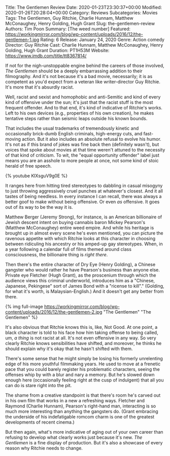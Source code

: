 Title: The Gentlemen Review
Date: 2020-01-23T23:30:37+00:00
Modified: 2020-01-26T20:28:04+00:00
Category: Reviews
Subcategories: Movies
Tags: The Gentlemen, Guy Ritchie, Charlie Hunnam, Matthew McConaughey, Henry Golding, Hugh Grant
Slug: the-gentlemen-review
Authors: Tim Poon
Summary: [The weed number]
Featured: https://workingmirror.com/blog/wp-content/uploads/2016/12/the-gentlemen-1.jpg
Rating: 6
Release: January 24, 2020
Genre: Action comedy
Director: Guy Ritchie
Cast: Charlie Hunnam, Matthew McConaughey, Henry Golding, Hugh Grant
Duration: PT1H53M
Website: https://www.imdb.com/title/tt8367814/

If not for the nigh-unstoppable engine behind the careers of those involved, *The Gentlemen* should be a deeply embarrassing addition to their filmography. And it's not because it's a bad movie, necessarily; it is as competent as you'd expect from a veteran like writer-director Guy Ritchie. It's more that it's absurdly racist.

Well, racist and sexist and homophobic and anti-Semitic and kind of every kind of offensive under the sun; it's just that the racist stuff is the most frequent offender. And to that end, it's kind of indicative of Ritchie's works. Left to his own devices (e.g., properties of his own creation), he makes tentative steps rather than seismic leaps outside his known bounds.

That includes the usual trademarks of tremendously kinetic and occasionally brick-dumb English criminals, high-energy cuts, and fast-moving action. But it also includes an absolute refusal to evolve his humor. It's not as if this brand of jokes was fine back then (definitely wasn't), but voices that spoke about movies at that time weren't attuned to the necessity of that kind of criticism. To wit, the "equal opportunity offender" label just means you are an asshole to more people at once, not some kind of stoic herald of free speech.

{% youtube KlXsguV9g0E %}

It ranges here from hitting tired stereotypes to dabbling in casual misogyny to just throwing aggressively cruel punches at whatever's closest. And it all tastes of being needless. In every instance I can recall, there was always a better goof to make without being offensive. Or even *as* offensive. It goes out of its way to be the way it is.

Matthew Berger (Jeremy Strong), for instance, is an American billionaire of Jewish descent intent on buying cannabis baron Mickey Pearson's (Matthew McConaughey) entire weed empire. And while his heritage is brought up in almost every scene he's even mentioned, you can picture the ravenous appetite with which Ritchie looks at this character in choosing between ridiculing his ancestry or his amped-up gay stereotypes. When, in a year following a calendar full of films themed around class consciousness, the billionaire thing is *right there*.

Then there's the entire character of Dry Eye (Henry Golding), a Chinese gangster who would rather he have Pearson's business than anyone else. Private eye Fletcher (Hugh Grant), as the proscenium through which the audience views this criminal underworld, introduces him as a "Chinese, Japanese, Pekingese" sort of James Bond with a "ricense to kill"." (Golding, for what it's worth, is Malaysian-English.) And it doesn't get any better from there.

{% img full-image https://workingmirror.com/blog/wp-content/uploads/2016/12/the-gentlemen-2.jpg "The Gentlemen" "The Gentlemen" %}

It's also obvious that Ritchie knows this is, like, Not Good. At one point, a black character is told to his face how him taking offense to being called, um, *a thing* is not racist at all. It's not even offensive in any way. So very clearly Ritchie knows sensibilities have shifted, and moreover, he thinks he should explain why it's okay that he hasn't shifted with them.

There's some sense that he might simply be losing his formerly unrelenting edge of his more youthful filmmaking years. He used to move at a frenetic pace that you could barely register his problematic characters, seeing the offenses whip by with a blur and nary a memory. But he's slowed down enough here (occasionally feeling right at the cusp of indulgent) that all you can do is stare right into the pit.

The shame from a creative standpoint is that there's room he's carved out in his own film that works in a new a refreshing ways. Fletcher and Raymond (Charlie Hunnam), Pearson's right-hand man, interacting is so much more interesting than anything the gangsters do. (Grant embracing the underside of his indefatigable romcom charm is one of the greatest developments of recent cinema.)

But then again, what's more indicative of aging out of your own career than refusing to develop what clearly works just because it's new. *The Gentlemen* is a fine display of production. But it's also a showcase of every reason why Ritchie needs to change.
